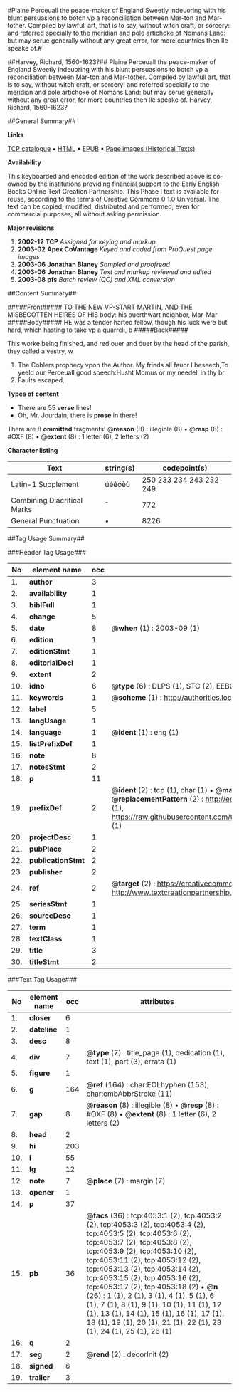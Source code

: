#Plaine Perceuall the peace-maker of England Sweetly indeuoring with his blunt persuasions to botch vp a reconciliation between Mar-ton and Mar-tother. Compiled by lawfull art, that is to say, without witch craft, or sorcery: and referred specially to the meridian and pole artichoke of Nomans Land: but may serue generally without any great error, for more countries then Ile speake of.#

##Harvey, Richard, 1560-1623?##
Plaine Perceuall the peace-maker of England Sweetly indeuoring with his blunt persuasions to botch vp a reconciliation between Mar-ton and Mar-tother. Compiled by lawfull art, that is to say, without witch craft, or sorcery: and referred specially to the meridian and pole artichoke of Nomans Land: but may serue generally without any great error, for more countries then Ile speake of.
Harvey, Richard, 1560-1623?

##General Summary##

**Links**

[TCP catalogue](http://www.ota.ox.ac.uk/tcp/)  • 
[HTML](http://tei.it.ox.ac.uk/tcp/Texts-HTML/free/A02/A02783.html)  • 
[EPUB](http://tei.it.ox.ac.uk/tcp/Texts-EPUB/free/A02/A02783.epub) • 
[Page images (Historical Texts)](https://data.historicaltexts.jisc.ac.uk/view?pubId=eebo-99839614e&pageId=eebo-99839614e-4053-1)

**Availability**

This keyboarded and encoded edition of the
	       work described above is co-owned by the institutions
	       providing financial support to the Early English Books
	       Online Text Creation Partnership. This Phase I text is
	       available for reuse, according to the terms of Creative
	       Commons 0 1.0 Universal. The text can be copied,
	       modified, distributed and performed, even for
	       commercial purposes, all without asking permission.

**Major revisions**

1. __2002-12__ __TCP__ *Assigned for keying and markup*
1. __2003-02__ __Apex CoVantage__ *Keyed and coded from ProQuest page images*
1. __2003-06__ __Jonathan Blaney__ *Sampled and proofread*
1. __2003-06__ __Jonathan Blaney__ *Text and markup reviewed and edited*
1. __2003-08__ __pfs__ *Batch review (QC) and XML conversion*

##Content Summary##

#####Front#####
TO THE NEW VP-START MARTIN, AND THE MISBEGOTTEN HEIRES OF HIS body: his ouerthwart neighbor, Mar-Mar
#####Body#####
HE was a tender harted fellow, though his luck were but hard, which hasting to take vp a quarrell, b
#####Back#####

This worke being finished, and red ouer and óuer by the head of the parish, they called a vestry, w
1. The Coblers prophecy vpon the Author.
My frinds all fauor I beseech,To yeeld our Perceuall good speech:Husht Momus or my needell in thy br
1. Faults escaped.

**Types of content**

  * There are 55 **verse** lines!
  * Oh, Mr. Jourdain, there is **prose** in there!

There are 8 **ommitted** fragments! 
 @__reason__ (8) : illegible (8)  •  @__resp__ (8) : #OXF (8)  •  @__extent__ (8) : 1 letter (6), 2 letters (2)

**Character listing**


|Text|string(s)|codepoint(s)|
|---|---|---|
|Latin-1 Supplement|úéêóèù|250 233 234 243 232 249|
|Combining             Diacritical Marks|̄|772|
|General Punctuation|•|8226|

##Tag Usage Summary##

###Header Tag Usage###

|No|element name|occ|attributes|
|---|---|---|---|
|1.|__author__|3||
|2.|__availability__|1||
|3.|__biblFull__|1||
|4.|__change__|5||
|5.|__date__|8| @__when__ (1) : 2003-09 (1)|
|6.|__edition__|1||
|7.|__editionStmt__|1||
|8.|__editorialDecl__|1||
|9.|__extent__|2||
|10.|__idno__|6| @__type__ (6) : DLPS (1), STC (2), EEBO-CITATION (1), PROQUEST (1), VID (1)|
|11.|__keywords__|1| @__scheme__ (1) : http://authorities.loc.gov/ (1)|
|12.|__label__|5||
|13.|__langUsage__|1||
|14.|__language__|1| @__ident__ (1) : eng (1)|
|15.|__listPrefixDef__|1||
|16.|__note__|8||
|17.|__notesStmt__|2||
|18.|__p__|11||
|19.|__prefixDef__|2| @__ident__ (2) : tcp (1), char (1)  •  @__matchPattern__ (2) : ([0-9\-]+):([0-9IVX]+) (1), (.+) (1)  •  @__replacementPattern__ (2) : http://eebo.chadwyck.com/downloadtiff?vid=$1&page=$2 (1), https://raw.githubusercontent.com/textcreationpartnership/Texts/master/tcpchars.xml#$1 (1)|
|20.|__projectDesc__|1||
|21.|__pubPlace__|2||
|22.|__publicationStmt__|2||
|23.|__publisher__|2||
|24.|__ref__|2| @__target__ (2) : https://creativecommons.org/publicdomain/zero/1.0/ (1), http://www.textcreationpartnership.org/docs/. (1)|
|25.|__seriesStmt__|1||
|26.|__sourceDesc__|1||
|27.|__term__|1||
|28.|__textClass__|1||
|29.|__title__|3||
|30.|__titleStmt__|2||


###Text Tag Usage###

|No|element name|occ|attributes|
|---|---|---|---|
|1.|__closer__|6||
|2.|__dateline__|1||
|3.|__desc__|8||
|4.|__div__|7| @__type__ (7) : title_page (1), dedication (1), text (1), part (3), errata (1)|
|5.|__figure__|1||
|6.|__g__|164| @__ref__ (164) : char:EOLhyphen (153), char:cmbAbbrStroke (11)|
|7.|__gap__|8| @__reason__ (8) : illegible (8)  •  @__resp__ (8) : #OXF (8)  •  @__extent__ (8) : 1 letter (6), 2 letters (2)|
|8.|__head__|2||
|9.|__hi__|203||
|10.|__l__|55||
|11.|__lg__|12||
|12.|__note__|7| @__place__ (7) : margin (7)|
|13.|__opener__|1||
|14.|__p__|37||
|15.|__pb__|36| @__facs__ (36) : tcp:4053:1 (2), tcp:4053:2 (2), tcp:4053:3 (2), tcp:4053:4 (2), tcp:4053:5 (2), tcp:4053:6 (2), tcp:4053:7 (2), tcp:4053:8 (2), tcp:4053:9 (2), tcp:4053:10 (2), tcp:4053:11 (2), tcp:4053:12 (2), tcp:4053:13 (2), tcp:4053:14 (2), tcp:4053:15 (2), tcp:4053:16 (2), tcp:4053:17 (2), tcp:4053:18 (2)  •  @__n__ (26) : 1 (1), 2 (1), 3 (1), 4 (1), 5 (1), 6 (1), 7 (1), 8 (1), 9 (1), 10 (1), 11 (1), 12 (1), 13 (1), 14 (1), 15 (1), 16 (1), 17 (1), 18 (1), 19 (1), 20 (1), 21 (1), 22 (1), 23 (1), 24 (1), 25 (1), 26 (1)|
|16.|__q__|2||
|17.|__seg__|2| @__rend__ (2) : decorInit (2)|
|18.|__signed__|6||
|19.|__trailer__|3||
